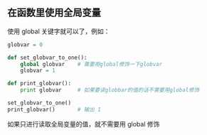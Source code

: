 ## 在函数里使用全局变量

使用 global 关键字就可以了，例如：

```python
globvar = 0

def set_globvar_to_one():
    global globvar    # 需要用global修饰一下globvar
    globvar = 1

def print_globvar():
    print globvar     # 如果要读globbar的值的话不需要用global修饰

set_globvar_to_one()
print_globvar()       # 输出 1
```

如果只进行读取全局变量的值，就不需要用 global 修饰